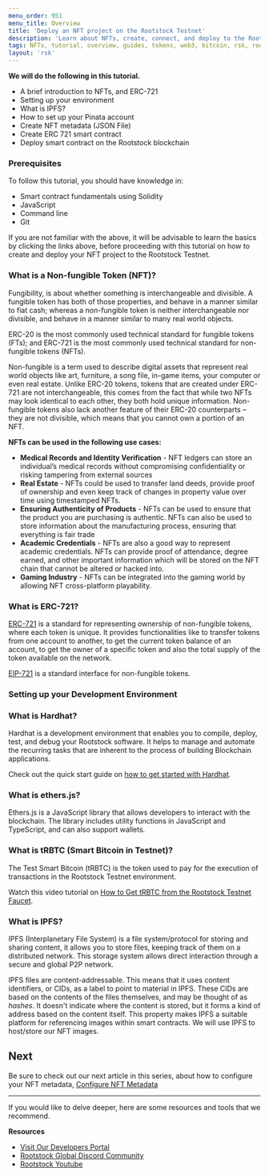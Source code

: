 ```yaml
---
menu_order: 951
menu_title: Overview
title: 'Deploy an NFT project on the Rootstock Testnet'
description: 'Learn about NFTs, create, connect, and deploy to the Rootstock Blockchain.'
tags: NFTs, tutorial, overview, guides, tokens, web3, bitcoin, rsk, rootstock, peer-to-peer, blockchain, nft, ERC-721, smart-contract, hardhat, ethersjs, ipfs, metamask, testnet, pinata
layout: 'rsk'
---
```


**We will do the following in this tutorial.**

* A brief introduction to NFTs, and ERC-721
* Setting up your environment
* What is IPFS? 
* How to set up your Pinata account
* Create NFT metadata (JSON File)
* Create ERC 721 smart contract 
* Deploy smart contract on the Rootstock blockchain

### Prerequisites 

To follow this tutorial, you should have knowledge in:

* Smart contract fundamentals using Solidity 
* JavaScript
* Command line
* Git 

If you are not familiar with the above, it will be advisable to learn the basics by clicking the links above, before proceeding with this tutorial on how to create and deploy your NFT project to the Rootstock Testnet.

### What is a Non-fungible Token (NFT)?

Fungibility, is about whether something is interchangeable and divisible.
A fungible token has both of those properties,
and behave in a manner similar to fiat cash;
whereas a non-fungible token is
neither interchangeable nor divisible,
and behave in a manner similar to many real world objects.

ERC-20 is the most commonly used technical standard for fungible tokens (FTs);
and ERC-721 is the most commonly used technical standard for non-fungible tokens (NFTs).

Non-fungible is a term used to describe digital assets that represent real world objects like art, furniture, a song file, in-game items, your computer or even real estate. Unlike ERC-20 tokens, tokens that are created under ERC-721 are not interchangeable, this comes from the fact that while two NFTs may look identical to each other, they both hold unique information. Non-fungible tokens also lack another feature of their ERC-20 counterparts – they are not divisible, which means that you cannot own a portion of an NFT.

**NFTs can be used in the following use cases:**

* **Medical Records and Identity Verification** - NFT ledgers can store an individual’s medical records without compromising confidentiality or risking tampering from external sources 
* **Real Estate** - NFTs could be used to transfer land deeds, provide proof of ownership and even keep track of changes in property value over time using timestamped NFTs.
* **Ensuring Authenticity of Products** - NFTs can be used to ensure that the product you are purchasing is authentic. NFTs can also be used to store information about the manufacturing process, ensuring that everything is fair trade
* **Academic Credentials** - NFTs are also a good way to represent academic credentials. NFTs can provide proof of attendance, degree earned, and other important information which will be stored on the NFT chain that cannot be altered or hacked into.
* **Gaming Industry** - NFTs can be integrated into the gaming world by allowing NFT cross-platform playability.

### What is ERC-721?

[ERC-721](https://docs.openzeppelin.com/contracts/3.x/erc721#:~:text=ERC721%20is%20a%20standard%20for,across%20a%20number%20of%20contracts.) is a standard for representing ownership of non-fungible tokens, where each token is unique. It provides functionalities like to transfer tokens from one account to another, to get the current token balance of an account, to get the owner of a specific token and also the total supply of the token available on the network. 

[EIP-721](https://eips.ethereum.org/EIPS/eip-721) is a standard interface for non-fungible tokens.

### Setting up your Development Environment

### What is Hardhat?

Hardhat is a development environment that enables you to compile, deploy, test, and debug your Rootstock software. It helps to manage and automate the recurring tasks that are inherent to the process of building Blockchain applications.

Check out the quick start guide on [how to get started with Hardhat](/guides/quickstart/hardhat/).

### What is ethers.js?

Ethers.js is a JavaScript library that allows developers to interact with the blockchain. The library includes utility functions in JavaScript and TypeScript, and can also support wallets.

### What is tRBTC (Smart Bitcoin in Testnet)?

The Test Smart Bitcoin (tRBTC) is the token used to pay for the execution of transactions in the Rootstock Testnet environment.

Watch this video tutorial on [How to Get tRBTC from the Rootstock Testnet Faucet](https://www.youtube.com/watch?v=twfK8Rd5hak). 

### What is IPFS?

IPFS (Interplanetary File System) is a file system/protocol for storing and sharing content, it allows you to store files, keeping track of them on a distributed network. This storage system allows direct interaction through a secure and global P2P network.

IPFS files are content-addressable. This means that it uses content identifiers, or CIDs, as a label to point to material in IPFS. These CIDs are based on the contents of the files themselves, and may be thought of as *hashes*. It doesn't indicate where the content is stored, but it forms a kind of address based on the content itself. This property makes IPFS a suitable platform for referencing images within smart contracts. We will use IPFS to host/store our NFT images.

## Next

Be sure to check out our next article in this series,
about how to configure your NFT metadata, [Configure NFT Metadata](/guides/nft/configure-nft-metadata/)

----

If you would like to delve deeper, here are some resources and tools that we recommend.

**Resources**

- [Visit Our Developers Portal](https://github.com/rsksmart/devportal) 
- [Rootstock Global Discord Community](https://rootstock.io/discord)
- [Rootstock Youtube](https://www.youtube.com/channel/UCYQSvSaqX8Q-XMbQmUG0yJg)